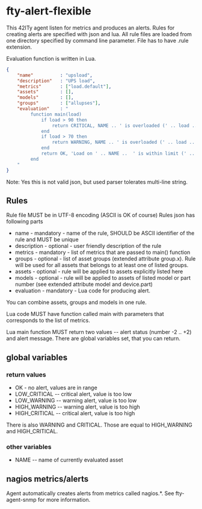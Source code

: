 # fty-alert-flexible

This 42ITy agent listen for metrics and produces an alerts. Rules
for creating alerts are specified with json and lua. All rule files
are loaded from one directory specified by command line parameter.
File has to have .rule extension.

Evaluation function is written in Lua.

```json
{
    "name"          : "upsload",
    "description"   : "UPS load",    
    "metrics"       : ["load.default"],
    "assets"        : [],
    "models"        : [],
    "groups"        : ["allupses"],
    "evaluation"    : "
         function main(load)
             if load > 90 then
                 return CRITICAL, NAME .. ' is overloaded (' .. load .. '%);
             end
             if load > 70 then
                 return WARNING, NAME .. ' is overloaded (' .. load .. '%);
             end
             return OK, 'Load on ' .. NAME ..  ' is within limit (' .. load .. '%)';
         end
    "
}

```

Note: Yes this is not valid json, but used parser tolerates multi-line string.

## Rules

Rule file MUST be in UTF-8 encoding (ASCII is OK of course) Rules json has
following parts

* name - mandatory - name of the rule, SHOULD be ASCII identifier of the
  rule and MUST be unique
* description - optional - user friendly description of the rule
* metrics - mandatory - list of metrics that are passed to main() function
* groups - optional - list of asset groups (extended attribute group.x).
  Rule will be used for all assets that belongs to at least one of listed groups.
* assets - optional - rule will be applied to assets explicitly listed here
* models - optional - rule will be applied to assets of listed model or
  part number (see extended attribute model and device.part)
* evaluation - mandatory - Lua code for producing alert.

You can combine assets, groups and models in one rule.

Lua code MUST have function called main with parameters that corresponds to
the list of metrics.

Lua main function MUST return two values -- alert status (number -2 .. +2) and
alert message. There are global variables set, that you can return.

## global variables
### return values

* OK - no alert, values are in range
* LOW_CRITICAL -- critical alert, value is too low
* LOW_WARNING -- warning alert, value is too low
* HIGH_WARNING -- warning alert, value is too high
* HIGH_CRITICAL -- critical alert, value is too high

There is also WARNING and CRITICAL. Those are equal to HIGH_WARNING and HIGH_CRITICAL.

### other variables

* NAME -- name of currently evaluated asset

## nagios metrics/alerts

Agent automatically creates alerts from metrics called nagios.*. See fty-agent-snmp
for more information.

